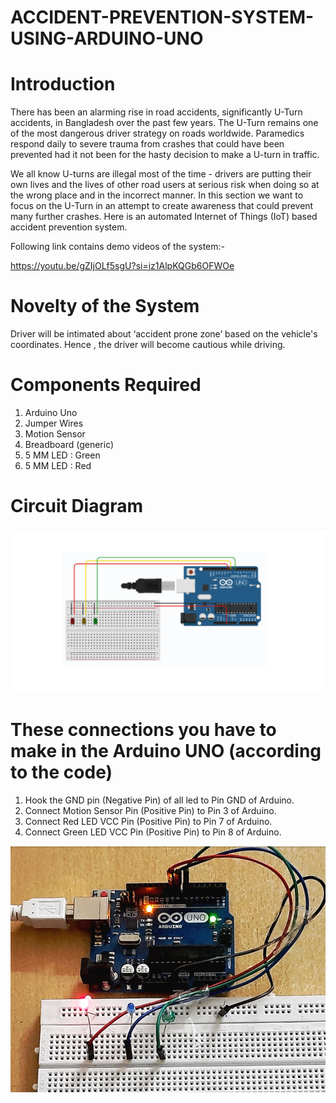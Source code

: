 # ACCIDENT-PREVENTION-SYSTEM-USING-ARDUINO-UNO

# Introduction
There has been an alarming rise in road accidents, significantly U-Turn accidents, in Bangladesh over the past few years. The U-Turn remains one of the most dangerous driver strategy on roads worldwide. Paramedics respond daily to severe trauma from crashes that could have been prevented had it not been for the hasty decision to make a U-turn in traffic.

We all know U-turns are illegal most of the time - drivers are putting their own lives and the lives of other road users at serious risk when doing so at the wrong place and in the incorrect manner. In this section we want to focus on the U-Turn in an attempt to create awareness that could prevent many further crashes.
Here is an automated Internet of Things (IoT) based accident prevention system.

Following link contains demo videos of the system:-

https://youtu.be/gZIjOLf5sgU?si=iz1AlpKQGb6OFWOe


# Novelty of the System
Driver will be intimated about ‘accident prone zone’ based on the vehicle's coordinates. Hence , the driver will become cautious while driving.

# Components Required
1. Arduino Uno
2. Jumper Wires
3. Motion Sensor
4. Breadboard (generic)
5. 5 MM LED : Green
6. 5 MM LED : Red

# Circuit Diagram
![image](https://github.com/Sushmoy-Nandi/ACCIDENT-DETECTION-SYSTEM-USING-ARDUINO-UNO/blob/main/Circuit%20Diagram.png)

# These connections you have to make in the Arduino UNO (according to the code)
1. Hook the GND pin (Negative Pin) of all led to Pin GND of Arduino.
2. Connect Motion Sensor Pin (Positive Pin) to Pin 3 of Arduino.
3. Connect Red LED VCC Pin (Positive Pin) to Pin 7 of Arduino.
4. Connect Green LED VCC Pin (Positive Pin) to Pin 8 of Arduino.
   
![image](https://github.com/Sushmoy-Nandi/ACCIDENT-DETECTION-SYSTEM-USING-ARDUINO-UNO/blob/main/Setup%20Diagram.png)


  



